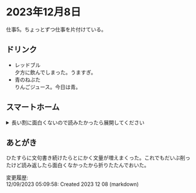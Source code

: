# 2023年12月8日

仕事5。ちょっとずつ仕事を片付けている。

## ドリンク

- レッドブル  
夕方に飲んでしまった。うますぎ。
- 青のねぶた  
りんごジュース。今日は青。

## スマートホーム

<details>
<summary>長い割に面白くないので読みたかったら展開してください</summary>

Philips Hueの文句が書きたくて始めたので今日はそれを書く。

僕の記憶ではかなり老舗のはず。かなり昔からスマート電球を作っている。

最近の電球はBluetoothとZigbeeの両方が積まれていておもしろい。BridgeはIPネットワークとHueネットワークを繋ぐ機器で、これがあることによってZigbeeは通信を中継できるので適当な間隔で機器が存在していれば目的の機器と通信ができる寸法になっている。

仕様としてはかなり面白いが実際に使うまでが面倒で困った。

単体使用でスマホから操作するのはかなり簡単にできるが、Nest miniとの連携がとにかくうまく行かない。

原因がわからないから結局Bridgeを買ったが、これもよくわからない。今どきにしては珍しく有線LANのみでWi-Fiでインターネットに接続ができない。Zigbeeが2.4GHz帯を使うからだろうか。

ブリッジを繋いでアプリでセットアップをするには本体のボタンを押す必要があるのだがどうにもワンテンポ遅くてやりづらい。セットアップができたと思いきや何故かアカウントと連携されずにもう一度セットアップするはめになったりもした。

ディマースイッチという物理リモコンがあるのだがこれもちょっと面倒でスイッチに対して電球を複数紐づけはできるが、一つの電球に複数のスイッチは紐付けられないので階段の上下にスイッチをおいておくみたいなことができなかった。Zigbeeと製品の仕様上の都合なのだろうとは思うがちょっと不便。Bridgeがあればこれを解消できるのだがBridgeとのペアリングがとにかくうまくいかない。手順ではボタンを３秒押すとLEDが点滅しペアリングできるとあるが、実際にはそんなことにはならず失敗時の手順の最後に書いてある電池蓋内のリセットスイッチを10秒押して初期化をかける必要があった。

電球のペアリングはよりめんどくさくて、電球を探す基準がBridgeなのかセットアップしているスマホなのかがわからなくてbridgeを近づけたりスマホを近づけたりしていた。多分スマホから探している気がするがかなり近くに近づけないと検出してくれない。検出もタイムアウトがやけに長く３０秒くらい経たないと結果が出ないので非常にだるい。見つけたらその時点ですぐに出してほしい。シリアル番号で検索することもできるけどそんなもの控えてるわけもなく高所に設置された電球を取り外して確認することになるのでこれもだるい。これを書くに当たって電球の接続を削除して再追加して試してるけどあまりにもすんなり行くのも腹が立つ。

アプリはデバイスの追加・削除まわりの反応がかなり悪くてあまり使いやすくない。

これだけ文句を書き連ねたけど大体がセットアップ周りのめんどくささなので設定さえしてしまえば便利ではある。ネットワークが死ぬと電気すら付けられなくなるのはどうなのかという気もするが、ネットワークが死んてるときは電気が来ていないときだけとするならばまあ一緒かという気もする。
</details>

## あとがき

ひたすらに文句書き続けたらとにかく文量が増えまくった。これでもだいぶ削ったけど読み返したら面白くなかったから折りたたんでおいた。

変更履歴:  
12/09/2023 05:09:58: Created 2023 12 08 (markdown)  
